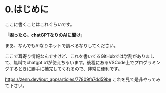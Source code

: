<h1>0.はじめに</h1>
<p>ここに書くことはこれぐらいです。</p>
<p><strong>「困ったら、chatGPTなりのAIに聞け」</strong></p>
<p>まあ、なんでもAIなりネットで調べるなりしてください。</p>
<p>ここで耳寄り情報なんですけど、これを書いてるGitHubでは学割がありまして、無料でchatgpt o1が使えちゃいます。後程にあるVSCode上でプログラミングするときに勝手に補完してくれるので、非常に便利です。</p>
<a href=https://zenn.dev/iput_app/articles/77809fa7dd59be　target="_blank">https://zenn.dev/iput_app/articles/77809fa7dd59be</a>
<h>これを見て是非やってみて下さい。</h>
